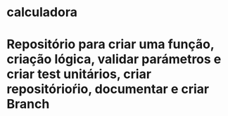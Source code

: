 # calculadora
# Repositório para criar uma função, criação lógica, validar parámetros e criar test unitários, criar repositórioŕio, documentar e criar Branch
